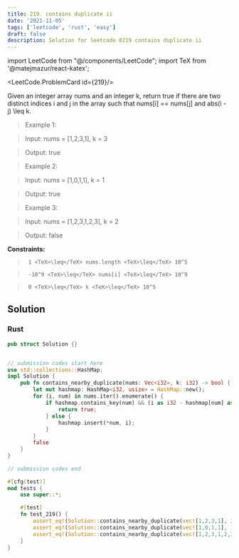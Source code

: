 ```yaml
---
title: 219. contains duplicate ii
date: '2021-11-05'
tags: ['leetcode', 'rust', 'easy']
draft: false
description: Solution for leetcode 0219 contains duplicate ii
---
```

import LeetCode from "@/components/LeetCode";
import TeX from '@matejmazur/react-katex';

<LeetCode.ProblemCard id={219}/>
 

  Given an integer array nums and an integer k, return true if there are two distinct indices i and j in the array such that nums[i] <TeX>=</TeX><TeX>=</TeX> nums[j] and abs(i - j) <TeX>\leq</TeX> k.

   

 >   Example 1:

  

 >   Input: nums <TeX>=</TeX> [1,2,3,1], k <TeX>=</TeX> 3

 >   Output: true

  

 >   Example 2:

  

 >   Input: nums <TeX>=</TeX> [1,0,1,1], k <TeX>=</TeX> 1

 >   Output: true

  

 >   Example 3:

  

 >   Input: nums <TeX>=</TeX> [1,2,3,1,2,3], k <TeX>=</TeX> 2

 >   Output: false

  

   

  **Constraints:**

  

 >   	1 <TeX>\leq</TeX> nums.length <TeX>\leq</TeX> 10^5

 >   	-10^9 <TeX>\leq</TeX> nums[i] <TeX>\leq</TeX> 10^9

 >   	0 <TeX>\leq</TeX> k <TeX>\leq</TeX> 10^5


## Solution
### Rust
```rust
pub struct Solution {}


// submission codes start here
use std::collections::HashMap;
impl Solution {
    pub fn contains_nearby_duplicate(nums: Vec<i32>, k: i32) -> bool {
        let mut hashmap: HashMap<i32, usize> = HashMap::new();
        for (i, num) in nums.iter().enumerate() {
            if hashmap.contains_key(num) && (i as i32 - hashmap[num] as i32).abs() <= k {
                return true;
            } else {
                hashmap.insert(*num, i);
            }
        }
        false
    }
}

// submission codes end

#[cfg(test)]
mod tests {
    use super::*;

    #[test]
    fn test_219() {
        assert_eq!(Solution::contains_nearby_duplicate(vec![1,2,3,1], 3), true);
        assert_eq!(Solution::contains_nearby_duplicate(vec![1,0,1,1], 1), true);
        assert_eq!(Solution::contains_nearby_duplicate(vec![1,2,3,1,2,3], 2), false);
    }
}

```
